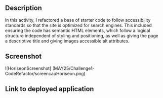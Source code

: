 ## Description

In this activity, I refactored a base of starter code to follow accessibility standards so that the site is optimized for search engines. This included ensuring the code has semantic HTML elements, which follow a logical structure independent of styling and positioning, as well as giving the page a descriptive title and giving images accessible alt attributes.

## Screenshot

![HoriseonScreenshot] (MAY25/Challenge1-CodeRefactor/screencapHoriseon.png)

## Link to deployed application

<link>
